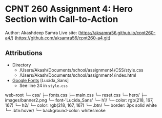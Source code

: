 # CPNT 260 Assignment 4: Hero Section with Call-to-Action
Author: Akashdeep Samra
Live site: (https://aksamra56.github.io/cpnt260-a4/) (https://github.com/aksamra56/cpnt260-a4.git)


## Attributions
- Directory
    - /Users/Akash/Documents/school/assignment4/CSS/style.css
    - /Users/Akash/Documents/school/assignment4/index.html
- [Google Fonts](https://fonts.google.com/) [Lucida_Sans] 
    - See line 24 in `style.css`
    
    
web-root
  └─ css/
    ├─ fonts.css
    ├─ main.css
    └─ reset.css
  └─ hero/
    ├─ images/banner2.png
    └─ font-'Lucida_Sans'
  └─ h1/
    └─ color: rgb(218, 167, 167)
  └─ h2/
    └─ color: rgb(218, 167, 167)
  └─ .btn/
    └─ border: 3px solid white  
  └─ .btn:hover/
   └─ background-color: whitesmoke 
